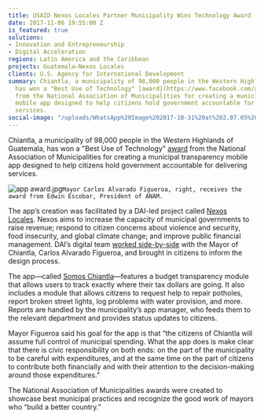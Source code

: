 ```yaml
---
title: USAID Nexos Locales Partner Municipality Wins Technology Award
date: 2017-11-06 19:55:00 Z
is_featured: true
solutions:
- Innovation and Entrepreneurship
- Digital Acceleration
regions: Latin America and the Caribbean
projects: Guatemala—Nexos Locales
clients: U.S. Agency for International Development
summary: Chiantla, a municipality of 98,000 people in the Western Highlands of Guatemala,
  has won a "Best Use of Technology" [award](https://www.facebook.com/anamguatemala2/videos/vb.1519600618370362/1853870384943382/?type=2&theater)
  from the National Association of Municipalities for creating a municipal transparency
  mobile app designed to help citizens hold government accountable for delivering
  services.
social-image: "/uploads/WhatsApp%20Image%202017-10-31%20at%202.07.05%20PM.jpeg"
---
```


Chiantla, a municipality of 98,000 people in the Western Highlands of Guatemala, has won a "Best Use of Technology" [award](https://www.facebook.com/anamguatemala2/videos/vb.1519600618370362/1853870384943382/?type=2&theater) from the National Association of Municipalities for creating a municipal transparency mobile app designed to help citizens hold government accountable for delivering services.

![app award.jpg](/uploads/app%20award.jpg)`Mayor Carlos Alvarado Figueroa, right, receives the award from Edwin Escobar, President of ANAM.`

<!--more-->

The app’s creation was facilitated by a DAI-led project called [Nexos Locales](https://www.dai.com/our-work/projects/guatemala-nexos-locales). Nexos aims to increase the capacity of municipal governments to raise revenue; respond to citizen concerns about violence and security, food insecurity, and global climate change; and improve public financial management. DAI’s digital team [worked side-by-side](https://dai-global-digital.com/citizen-centered-design-guatemala.html) with the Mayor of Chiantla, Carlos Alvarado Figueroa, and brought in citizens to inform the design process.

The app—called [Somos Chiantla](https://play.google.com/store/apps/details?id=gt.muni.chiantla)—features a budget transparency module that allows users to track exactly where their tax dollars are going. It also includes a module that allows citizens to request help to repair potholes, report broken street lights, log problems with water provision, and more. Reports are handled by the municipality’s app manager, who feeds them to the relevant department and provides status updates to citizens.

Mayor Figueroa said his goal for the app is that “the citizens of Chiantla will assume full control of municipal spending. What the app does is make clear that there is civic responsibility on both ends: on the part of the municipality to be careful with expenditures, and at the same time on the part of citizens to contribute both financially and with their attention to the decision-making around those expenditures.”

The National Association of Municipalities awards were created to showcase best municipal practices and recognize the good work of mayors who “build a better country.”